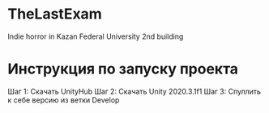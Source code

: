 # TheLastExam
Indie horror in Kazan Federal University 2nd building

# Инструкция по запуску проекта

Шаг 1: Скачать UnityHub
Шаг 2: Скачать Unity 2020.3.1f1
Шаг 3: Спуллить к себе версию из ветки Develop

